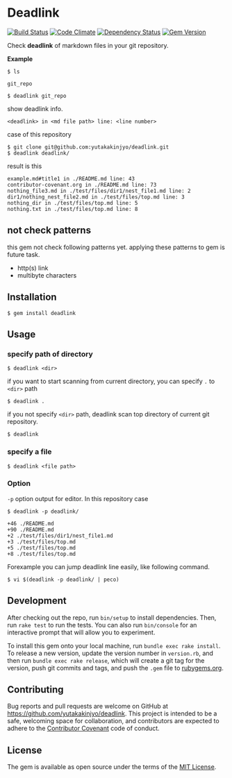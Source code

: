 # Deadlink

[![Build Status](https://travis-ci.org/yutakakinjyo/deadlink.svg?branch=master)](https://travis-ci.org/yutakakinjyo/deadlink)
[![Code Climate](https://codeclimate.com/github/yutakakinjyo/deadlink/badges/gpa.svg)](https://codeclimate.com/github/yutakakinjyo/deadlink)
[![Dependency Status](https://gemnasium.com/yutakakinjyo/deadlink.svg)](https://gemnasium.com/yutakakinjyo/deadlink)
[![Gem Version](https://badge.fury.io/rb/deadlink.svg)](https://badge.fury.io/rb/deadlink)

Check **deadlink** of markdown files in your git repository.

**Example**

`$ ls`

`git_repo`

`$ deadlink git_repo`

show deadlink info.

`<deadlink> in <md file path> line: <line number>`

case of this repository

```
$ git clone git@github.com:yutakakinjyo/deadlink.git
$ deadlink deadlink/
```

result is this

```
example.md#title1 in ./README.md line: 43
contributor-covenant.org in ./README.md line: 73
nothing_file3.md in ./test/files/dir1/nest_file1.md line: 2
dir1/nothing_nest_file2.md in ./test/files/top.md line: 3
nothing_dir in ./test/files/top.md line: 5
nothing.txt in ./test/files/top.md line: 8
```

## not check patterns

this gem not check following patterns yet. applying these patterns to gem is future task.

- http(s) link
- multibyte characters

## Installation

`$ gem install deadlink`

## Usage

### specify path of directory

```
$ deadlink <dir>
```

if you want to start scanning from current directory, you can specify `.` to `<dir>` path

```
$ deadlink .
```

if you not specify `<dir>` path, deadlink scan top directory of current git repository.

```
$ deadlink
```

### specify a file

```
$ deadlink <file path>
```

### Option

`-p` option output for editor. In this repository case

`$ deadlink -p deadlink/`

```
+46 ./README.md
+90 ./README.md
+2 ./test/files/dir1/nest_file1.md
+3 ./test/files/top.md
+5 ./test/files/top.md
+8 ./test/files/top.md
```

Forexample you can jump deadlink line easily, like following command.

`$ vi $(deadlink -p deadlink/ | peco)`

## Development

After checking out the repo, run `bin/setup` to install dependencies. Then, run `rake test` to run the tests. You can also run `bin/console` for an interactive prompt that will allow you to experiment.

To install this gem onto your local machine, run `bundle exec rake install`. To release a new version, update the version number in `version.rb`, and then run `bundle exec rake release`, which will create a git tag for the version, push git commits and tags, and push the `.gem` file to [rubygems.org](https://rubygems.org).

## Contributing

Bug reports and pull requests are welcome on GitHub at https://github.com/yutakakinjyo/deadlink. This project is intended to be a safe, welcoming space for collaboration, and contributors are expected to adhere to the [Contributor Covenant](contributor-covenant.org) code of conduct.

## License

The gem is available as open source under the terms of the [MIT License](http://opensource.org/licenses/MIT).

